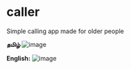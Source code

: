 # caller
Simple calling app made for older people


**தமிழ்**
![image](https://github.com/user-attachments/assets/89cfa790-52fa-422b-a43f-2c8108d3686a)









**English:**
![image](https://github.com/user-attachments/assets/36c331a1-8f89-43da-9db5-26cbecb7a78a)
